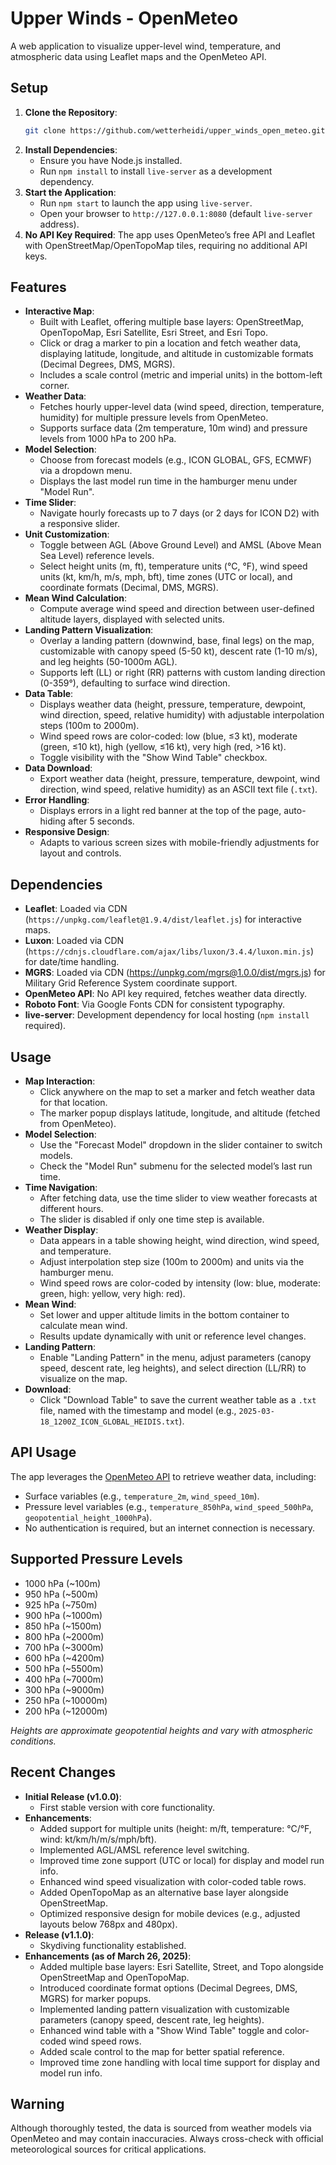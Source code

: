 # Upper Winds - OpenMeteo

A web application to visualize upper-level wind, temperature, and atmospheric data using Leaflet maps and the OpenMeteo API.

## Setup
1. **Clone the Repository**: 
   ```bash
   git clone https://github.com/wetterheidi/upper_winds_open_meteo.git
   ```
2. **Install Dependencies**: 
   - Ensure you have Node.js installed.
   - Run `npm install` to install `live-server` as a development dependency.
3. **Start the Application**: 
   - Run `npm start` to launch the app using `live-server`.
   - Open your browser to `http://127.0.0.1:8080` (default `live-server` address).
4. **No API Key Required**: The app uses OpenMeteo’s free API and Leaflet with OpenStreetMap/OpenTopoMap tiles, requiring no additional API keys.

## Features
- **Interactive Map**: 
  - Built with Leaflet, offering multiple base layers: OpenStreetMap, OpenTopoMap, Esri Satellite, Esri Street, and Esri Topo.
  - Click or drag a marker to pin a location and fetch weather data, displaying latitude, longitude, and altitude in customizable formats (Decimal Degrees, DMS, MGRS).
  - Includes a scale control (metric and imperial units) in the bottom-left corner.   
- **Weather Data**: 
  - Fetches hourly upper-level data (wind speed, direction, temperature, humidity) for multiple pressure levels from OpenMeteo.
  - Supports surface data (2m temperature, 10m wind) and pressure levels from 1000 hPa to 200 hPa.
- **Model Selection**: 
  - Choose from forecast models (e.g., ICON GLOBAL, GFS, ECMWF) via a dropdown menu.
  - Displays the last model run time in the hamburger menu under "Model Run".
- **Time Slider**: 
  - Navigate hourly forecasts up to 7 days (or 2 days for ICON D2) with a responsive slider.
- **Unit Customization**: 
  - Toggle between AGL (Above Ground Level) and AMSL (Above Mean Sea Level) reference levels.
  - Select height units (m, ft), temperature units (°C, °F), wind speed units (kt, km/h, m/s, mph, bft), time zones (UTC or local), and coordinate formats (Decimal, DMS, MGRS).
- **Mean Wind Calculation**: 
  - Compute average wind speed and direction between user-defined altitude layers, displayed with selected units.
- **Landing Pattern Visualization**:
  - Overlay a landing pattern (downwind, base, final legs) on the map, customizable with canopy speed (5-50 kt), descent rate (1-10 m/s), and leg heights (50-1000m AGL).
  - Supports left (LL) or right (RR) patterns with custom landing direction (0-359°), defaulting to surface wind direction.
- **Data Table**:
  - Displays weather data (height, pressure, temperature, dewpoint, wind direction, speed, relative humidity) with adjustable interpolation steps (100m to 2000m).
  - Wind speed rows are color-coded: low (blue, ≤3 kt), moderate (green, ≤10 kt), high (yellow, ≤16 kt), very high (red, >16 kt).
  - Toggle visibility with the "Show Wind Table" checkbox.
- **Data Download**: 
  - Export weather data (height, pressure, temperature, dewpoint, wind direction, wind speed, relative humidity) as an ASCII text file (`.txt`).
- **Error Handling**: 
  - Displays errors in a light red banner at the top of the page, auto-hiding after 5 seconds.
- **Responsive Design**: 
  - Adapts to various screen sizes with mobile-friendly adjustments for layout and controls.

## Dependencies
- **Leaflet**: Loaded via CDN (`https://unpkg.com/leaflet@1.9.4/dist/leaflet.js`) for interactive maps.
- **Luxon**: Loaded via CDN (`https://cdnjs.cloudflare.com/ajax/libs/luxon/3.4.4/luxon.min.js`) for date/time handling.
- **MGRS**: Loaded via CDN (https://unpkg.com/mgrs@1.0.0/dist/mgrs.js) for Military Grid Reference System coordinate support.
- **OpenMeteo API**: No API key required, fetches weather data directly.
- **Roboto Font**: Via Google Fonts CDN for consistent typography.
- **live-server**: Development dependency for local hosting (`npm install` required).

## Usage
- **Map Interaction**: 
  - Click anywhere on the map to set a marker and fetch weather data for that location.
  - The marker popup displays latitude, longitude, and altitude (fetched from OpenMeteo).
- **Model Selection**: 
  - Use the "Forecast Model" dropdown in the slider container to switch models.
  - Check the "Model Run" submenu for the selected model’s last run time.
- **Time Navigation**: 
  - After fetching data, use the time slider to view weather forecasts at different hours.
  - The slider is disabled if only one time step is available.
- **Weather Display**: 
  - Data appears in a table showing height, wind direction, wind speed, and temperature.
  - Adjust interpolation step size (100m to 2000m) and units via the hamburger menu.
  - Wind speed rows are color-coded by intensity (low: blue, moderate: green, high: yellow, very high: red).
- **Mean Wind**: 
  - Set lower and upper altitude limits in the bottom container to calculate mean wind.
  - Results update dynamically with unit or reference level changes.
- **Landing Pattern**:
  - Enable "Landing Pattern" in the menu, adjust parameters (canopy speed, descent rate, leg heights), and select direction (LL/RR) to visualize on the map.
- **Download**: 
  - Click "Download Table" to save the current weather table as a `.txt` file, named with the timestamp and model (e.g., `2025-03-18_1200Z_ICON_GLOBAL_HEIDIS.txt`).

## API Usage
The app leverages the [OpenMeteo API](https://open-meteo.com/) to retrieve weather data, including:
- Surface variables (e.g., `temperature_2m`, `wind_speed_10m`).
- Pressure level variables (e.g., `temperature_850hPa`, `wind_speed_500hPa`, `geopotential_height_1000hPa`).
- No authentication is required, but an internet connection is necessary.

## Supported Pressure Levels
- 1000 hPa (~100m)
- 950 hPa (~500m)
- 925 hPa (~750m)
- 900 hPa (~1000m)
- 850 hPa (~1500m)
- 800 hPa (~2000m)
- 700 hPa (~3000m)
- 600 hPa (~4200m)
- 500 hPa (~5500m)
- 400 hPa (~7000m)
- 300 hPa (~9000m)
- 250 hPa (~10000m)
- 200 hPa (~12000m)

*Heights are approximate geopotential heights and vary with atmospheric conditions.*

## Recent Changes
- **Initial Release (v1.0.0)**:
  - First stable version with core functionality.
- **Enhancements**:
  - Added support for multiple units (height: m/ft, temperature: °C/°F, wind: kt/km/h/m/s/mph/bft).
  - Implemented AGL/AMSL reference level switching.
  - Improved time zone support (UTC or local) for display and model run info.
  - Enhanced wind speed visualization with color-coded table rows.
  - Added OpenTopoMap as an alternative base layer alongside OpenStreetMap.
  - Optimized responsive design for mobile devices (e.g., adjusted layouts below 768px and 480px).
- **Release (v1.1.0)**:
  - Skydiving functionality established.
- **Enhancements (as of March 26, 2025)**:
  - Added multiple base layers: Esri Satellite, Street, and Topo alongside OpenStreetMap and OpenTopoMap.
  - Introduced coordinate format options (Decimal Degrees, DMS, MGRS) for marker popups.
  - Implemented landing pattern visualization with customizable parameters (canopy speed, descent rate, leg heights).
  - Enhanced wind table with a "Show Wind Table" toggle and color-coded wind speed rows.
  - Added scale control to the map for better spatial reference.
  - Improved time zone handling with local time support for display and model run info.

## Warning
Although thoroughly tested, the data is sourced from weather models via OpenMeteo and may contain inaccuracies. Always cross-check with official meteorological sources for critical applications.